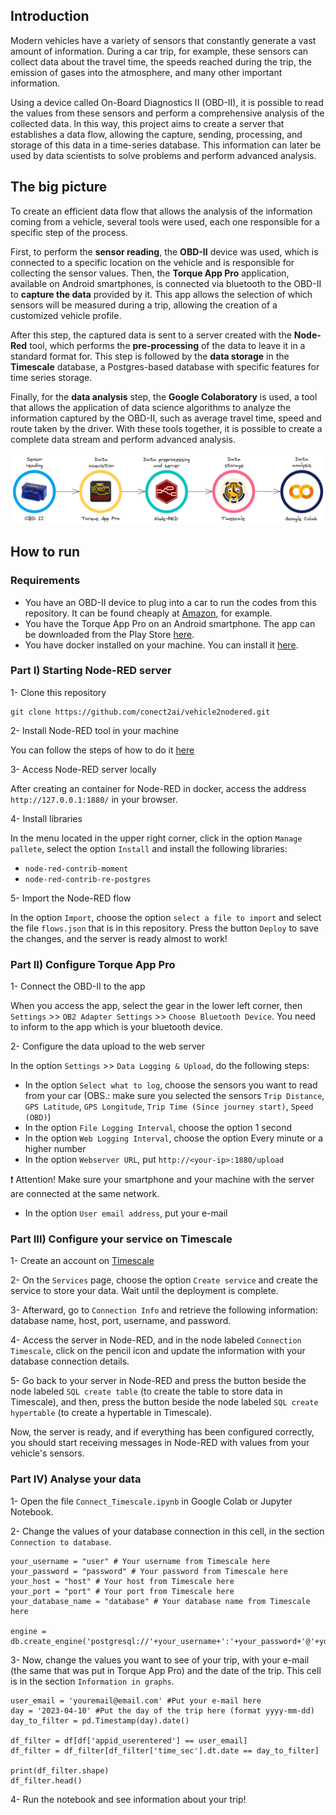 ## Introduction

Modern vehicles have a variety of sensors that constantly generate a vast amount of information. During a car trip, for example, these sensors can collect data about the travel time, the speeds reached during the trip, the emission of gases into the atmosphere, and many other important information.

Using a device called On-Board Diagnostics II (OBD-II), it is possible to read the values from these sensors and perform a comprehensive analysis of the collected data. In this way, this project aims to create a server that establishes a data flow, allowing the capture, sending, processing, and storage of this data in a time-series database. This information can later be used by data scientists to solve problems and perform advanced analysis.

## The big picture

To create an efficient data flow that allows the analysis of the information coming from a vehicle, several tools were used, each one responsible for a specific step of the process.

First, to perform the **sensor reading**, the **OBD-II** device was used, which is connected to a specific location on the vehicle and is responsible for collecting the sensor values. Then, the **Torque App Pro** application, available on Android smartphones, is connected via bluetooth to the OBD-II to **capture the data** provided by it. This app allows the selection of which sensors will be measured during a trip, allowing the creation of a customized vehicle profile.

After this step, the captured data is sent to a server created with the **Node-Red** tool, which performs the **pre-processing** of the data to leave it in a standard format for. This step is followed by the **data storage** in the **Timescale** database, a Postgres-based database with specific features for time series storage.

Finally, for the **data analysis** step, the **Google Colaboratory** is used, a tool that allows the application of data science algorithms to analyze the information captured by the OBD-II, such as average travel time, speed and route taken by the driver. With these tools together, it is possible to create a complete data stream and perform advanced analysis.

![image info](./img/final-bigpicture-nodered.png)

## How to run

### Requirements

- You have an OBD-II device to plug into a car to run the codes from this repository. It can be found cheaply at [Amazon](https://www.amazon.com.br/), for example.
- You have the Torque App Pro on an Android smartphone. The app can be downloaded from the Play Store [here](https://play.google.com/store/apps/details?id=org.prowl.torque&hl=pt_BR&gl=US).
- You have docker installed on your machine. You can install it [here](https://www.docker.com/).

### Part I) Starting Node-RED server

1- Clone this repository 

```
git clone https://github.com/conect2ai/vehicle2nodered.git
```

2- Install Node-RED tool in your machine

You can follow the steps of how to do it [here](https://nodered.org/docs/getting-started/docker)

3- Access Node-RED server locally

After creating an container for Node-RED in docker, access the address `http://127.0.0.1:1880/` in your browser.

4- Install libraries

In the menu located in the upper right corner, click in the option `Manage pallete`, select the option `Install` and install the following libraries:

- `node-red-contrib-moment`
- `node-red-contrib-re-postgres`

5- Import the Node-RED flow

In the option `Import`, choose the option `select a file to import` and select the file `flows.json` that is in this repository. Press the button `Deploy` to save the changes, and the server is ready almost to work!

### Part II) Configure Torque App Pro

1- Connect the OBD-II to the app

When you access the app, select the gear in the lower left corner, then `Settings` >> `OB2 Adapter Settings` >> `Choose Bluetooth Device`. You need to inform to the app which is your bluetooth device. 

2- Configure the data upload to the web server

In the option `Settings` >> `Data Logging & Upload`, do the following steps:

- In the option `Select what to log`, choose the sensors you want to read from your car (OBS.: make sure you selected the sensors `Trip Distance`, `GPS Latitude`, `GPS Longitude`, `Trip Time (Since journey start)`, `Speed (OBD)`)
- In the option `File Logging Interval`, choose the option 1 second
- In the option `Web Logging Interval`, choose the option Every minute or a higher number
- In the option `Webserver URL`, put `http://<your-ip>:1880/upload` 

:heavy_exclamation_mark: Attention! Make sure your smartphone and your machine with the server are connected at the same network.

- In the option `User email address`, put your e-mail

### Part III) Configure your service on Timescale

1- Create an account on [Timescale](https://www.timescale.com/)

2- On the `Services` page, choose the option `Create service` and create the service to store your data. Wait until the deployment is complete.

3- Afterward, go to `Connection Info` and retrieve the following information: database name, host, port, username, and password.

4- Access the server in Node-RED, and in the node labeled `Connection Timescale`, click on the pencil icon and update the information with your database connection details. 

5- Go back to your server in Node-RED and press the button beside the node labeled `SQL create table` (to create the table to store data in Timescale), and then, press the button beside the node labeled `SQL create hypertable` (to create a hypertable in Timescale).

Now, the server is ready, and if everything has been configured correctly, you should start receiving messages in Node-RED with values from your vehicle's sensors.

### Part IV) Analyse your data

1- Open the file `Connect_Timescale.ipynb` in Google Colab or Jupyter Notebook.

2- Change the values of your database connection in this cell, in the section `Connection to database`.

```
your_username = "user" # Your username from Timescale here
your_password = "password" # Your password from Timescale here
your_host = "host" # Your host from Timescale here
your_port = "port" # Your port from Timescale here
your_database_name = "database" # Your database name from Timescale here

engine = db.create_engine('postgresql://'+your_username+':'+your_password+'@'+your_host+':'+your_port+'/'+your_database_name)
```

3- Now, change the values you want to see of your trip, with your e-mail (the same that was put in Torque App Pro) and the date of the trip. This cell is in the section `Information in graphs`.

```
user_email = 'youremail@email.com' #Put your e-mail here
day = '2023-04-10' #Put the day of the trip here (format yyyy-mm-dd)
day_to_filter = pd.Timestamp(day).date()

df_filter = df[df['appid_userentered'] == user_email] 
df_filter = df_filter[df_filter['time_sec'].dt.date == day_to_filter] 

print(df_filter.shape)
df_filter.head()
```

4- Run the notebook and see information about your trip!





